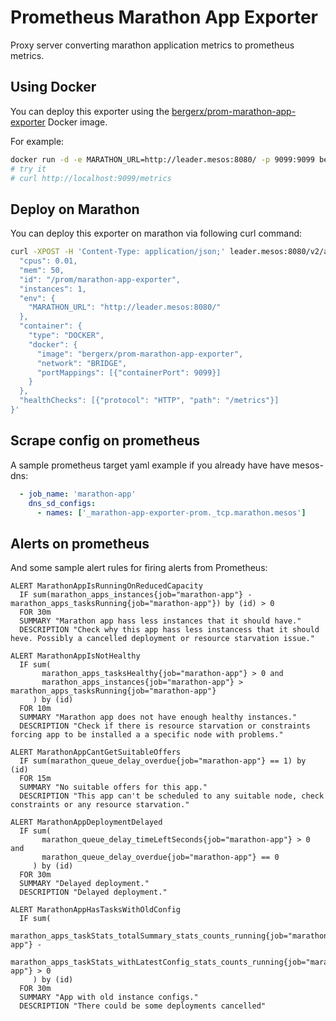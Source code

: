 # Prometheus Marathon App Exporter

Proxy server converting marathon application metrics to prometheus metrics.

## Using Docker

You can deploy this exporter using the [bergerx/prom-marathon-app-exporter](https://registry.hub.docker.com/u/bergerx/prom-marathon-app-exporter/) Docker image.

For example:

```bash
docker run -d -e MARATHON_URL=http://leader.mesos:8080/ -p 9099:9099 bergerx/prom-marathon-app-exporter
# try it
# curl http://localhost:9099/metrics
```

## Deploy on Marathon

You can deploy this exporter on marathon via following curl command:

```bash
curl -XPOST -H 'Content-Type: application/json;' leader.mesos:8080/v2/apps -d '{
  "cpus": 0.01,
  "mem": 50,
  "id": "/prom/marathon-app-exporter",
  "instances": 1,
  "env": {
    "MARATHON_URL": "http://leader.mesos:8080/"
  },
  "container": {
    "type": "DOCKER",
    "docker": {
      "image": "bergerx/prom-marathon-app-exporter",
      "network": "BRIDGE",
      "portMappings": [{"containerPort": 9099}]
    }
  },
  "healthChecks": [{"protocol": "HTTP", "path": "/metrics"}]
}'
```

## Scrape config on prometheus

A sample prometheus target yaml example if you already have have mesos-dns:

```yaml
  - job_name: 'marathon-app'
    dns_sd_configs:
      - names: ['_marathon-app-exporter-prom._tcp.marathon.mesos']
```

## Alerts on prometheus

And some sample alert rules for firing alerts from Prometheus:

```
ALERT MarathonAppIsRunningOnReducedCapacity
  IF sum(marathon_apps_instances{job="marathon-app"} - marathon_apps_tasksRunning{job="marathon-app"}) by (id) > 0
  FOR 30m
  SUMMARY "Marathon app hass less instances that it should have."
  DESCRIPTION "Check why this app hass less instancess that it should heve. Possibly a cancelled deployment or resource starvation issue."

ALERT MarathonAppIsNotHealthy
  IF sum(
       marathon_apps_tasksHealthy{job="marathon-app"} > 0 and
       marathon_apps_instances{job="marathon-app"} > marathon_apps_tasksRunning{job="marathon-app"}
     ) by (id)
  FOR 10m
  SUMMARY "Marathon app does not have enough healthy instances."
  DESCRIPTION "Check if there is resource starvation or constraints forcing app to be installed a a specific node with problems."

ALERT MarathonAppCantGetSuitableOffers
  IF sum(marathon_queue_delay_overdue{job="marathon-app"} == 1) by (id)
  FOR 15m
  SUMMARY "No suitable offers for this app."
  DESCRIPTION "This app can't be scheduled to any suitable node, check constraints or any resource starvation."

ALERT MarathonAppDeploymentDelayed
  IF sum(
       marathon_queue_delay_timeLeftSeconds{job="marathon-app"} > 0 and
       marathon_queue_delay_overdue{job="marathon-app"} == 0
     ) by (id)
  FOR 30m
  SUMMARY "Delayed deployment."
  DESCRIPTION "Delayed deployment."

ALERT MarathonAppHasTasksWithOldConfig
  IF sum(
       marathon_apps_taskStats_totalSummary_stats_counts_running{job="marathon-app"} -
       marathon_apps_taskStats_withLatestConfig_stats_counts_running{job="marathon-app"} > 0
     ) by (id)
  FOR 30m
  SUMMARY "App with old instance configs."
  DESCRIPTION "There could be some deployments cancelled"
```